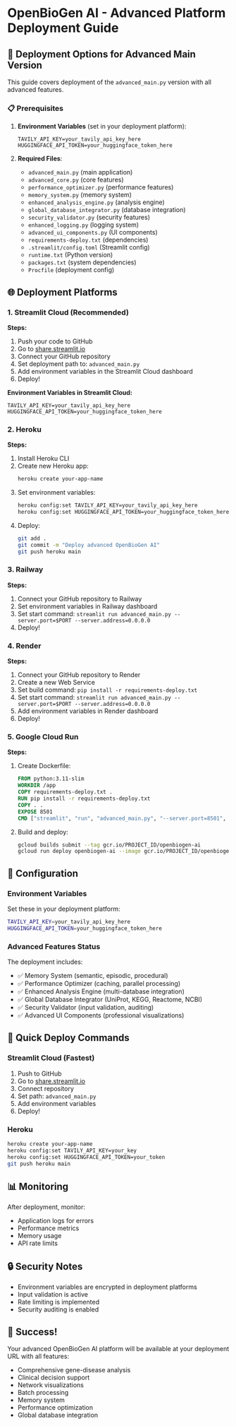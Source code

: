 # OpenBioGen AI - Advanced Platform Deployment Guide

## 🚀 Deployment Options for Advanced Main Version

This guide covers deployment of the `advanced_main.py` version with all advanced features.

### 📋 Prerequisites

1. **Environment Variables** (set in your deployment platform):
   ```
   TAVILY_API_KEY=your_tavily_api_key_here
   HUGGINGFACE_API_TOKEN=your_huggingface_token_here
   ```

2. **Required Files**:
   - `advanced_main.py` (main application)
   - `advanced_core.py` (core features)
   - `performance_optimizer.py` (performance features)
   - `memory_system.py` (memory system)
   - `enhanced_analysis_engine.py` (analysis engine)
   - `global_database_integrator.py` (database integration)
   - `security_validator.py` (security features)
   - `enhanced_logging.py` (logging system)
   - `advanced_ui_components.py` (UI components)
   - `requirements-deploy.txt` (dependencies)
   - `.streamlit/config.toml` (Streamlit config)
   - `runtime.txt` (Python version)
   - `packages.txt` (system dependencies)
   - `Procfile` (deployment config)

## 🌐 Deployment Platforms

### 1. Streamlit Cloud (Recommended)

**Steps:**
1. Push your code to GitHub
2. Go to [share.streamlit.io](https://share.streamlit.io)
3. Connect your GitHub repository
4. Set deployment path to: `advanced_main.py`
5. Add environment variables in the Streamlit Cloud dashboard
6. Deploy!

**Environment Variables in Streamlit Cloud:**
```
TAVILY_API_KEY=your_tavily_api_key_here
HUGGINGFACE_API_TOKEN=your_huggingface_token_here
```

### 2. Heroku

**Steps:**
1. Install Heroku CLI
2. Create new Heroku app:
   ```bash
   heroku create your-app-name
   ```
3. Set environment variables:
   ```bash
   heroku config:set TAVILY_API_KEY=your_tavily_api_key_here
   heroku config:set HUGGINGFACE_API_TOKEN=your_huggingface_token_here
   ```
4. Deploy:
   ```bash
   git add .
   git commit -m "Deploy advanced OpenBioGen AI"
   git push heroku main
   ```

### 3. Railway

**Steps:**
1. Connect your GitHub repository to Railway
2. Set environment variables in Railway dashboard
3. Set start command: `streamlit run advanced_main.py --server.port=$PORT --server.address=0.0.0.0`
4. Deploy!

### 4. Render

**Steps:**
1. Connect your GitHub repository to Render
2. Create a new Web Service
3. Set build command: `pip install -r requirements-deploy.txt`
4. Set start command: `streamlit run advanced_main.py --server.port=$PORT --server.address=0.0.0.0`
5. Add environment variables in Render dashboard
6. Deploy!

### 5. Google Cloud Run

**Steps:**
1. Create Dockerfile:
   ```dockerfile
   FROM python:3.11-slim
   WORKDIR /app
   COPY requirements-deploy.txt .
   RUN pip install -r requirements-deploy.txt
   COPY . .
   EXPOSE 8501
   CMD ["streamlit", "run", "advanced_main.py", "--server.port=8501", "--server.address=0.0.0.0"]
   ```
2. Build and deploy:
   ```bash
   gcloud builds submit --tag gcr.io/PROJECT_ID/openbiogen-ai
   gcloud run deploy openbiogen-ai --image gcr.io/PROJECT_ID/openbiogen-ai --platform managed
   ```

## 🔧 Configuration

### Environment Variables
Set these in your deployment platform:

```bash
TAVILY_API_KEY=your_tavily_api_key_here
HUGGINGFACE_API_TOKEN=your_huggingface_token_here
```

### Advanced Features Status
The deployment includes:
- ✅ Memory System (semantic, episodic, procedural)
- ✅ Performance Optimizer (caching, parallel processing)
- ✅ Enhanced Analysis Engine (multi-database integration)
- ✅ Global Database Integrator (UniProt, KEGG, Reactome, NCBI)
- ✅ Security Validator (input validation, auditing)
- ✅ Advanced UI Components (professional visualizations)

## 🚀 Quick Deploy Commands

### Streamlit Cloud (Fastest)
1. Push to GitHub
2. Go to [share.streamlit.io](https://share.streamlit.io)
3. Connect repository
4. Set path: `advanced_main.py`
5. Add environment variables
6. Deploy!

### Heroku
```bash
heroku create your-app-name
heroku config:set TAVILY_API_KEY=your_key
heroku config:set HUGGINGFACE_API_TOKEN=your_token
git push heroku main
```

## 📊 Monitoring

After deployment, monitor:
- Application logs for errors
- Performance metrics
- Memory usage
- API rate limits

## 🔒 Security Notes

- Environment variables are encrypted in deployment platforms
- Input validation is active
- Rate limiting is implemented
- Security auditing is enabled

## 🎉 Success!

Your advanced OpenBioGen AI platform will be available at your deployment URL with all features:
- Comprehensive gene-disease analysis
- Clinical decision support
- Network visualizations
- Batch processing
- Memory system
- Performance optimization
- Global database integration 
